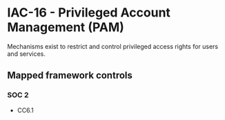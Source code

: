 # IAC-16 - Privileged Account Management (PAM)
Mechanisms exist to restrict and control privileged access rights for users and services.
## Mapped framework controls
### SOC 2
- CC6.1